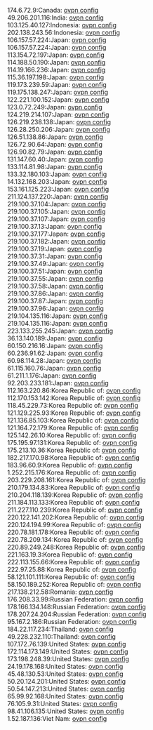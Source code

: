 174.6.72.9:Canada: [ovpn config](vpn/174_6_72_9.ovpn)  
49.206.201.116:India: [ovpn config](vpn/49_206_201_116.ovpn)  
103.125.40.127:Indonesia: [ovpn config](vpn/103_125_40_127.ovpn)  
202.138.243.56:Indonesia: [ovpn config](vpn/202_138_243_56.ovpn)  
106.157.57.224:Japan: [ovpn config](vpn/106_157_57_224.ovpn)  
106.157.57.224:Japan: [ovpn config](vpn/106_157_57_224.ovpn)  
113.154.72.197:Japan: [ovpn config](vpn/113_154_72_197.ovpn)  
114.188.50.190:Japan: [ovpn config](vpn/114_188_50_190.ovpn)  
114.19.166.236:Japan: [ovpn config](vpn/114_19_166_236.ovpn)  
115.36.197.198:Japan: [ovpn config](vpn/115_36_197_198.ovpn)  
119.173.239.59:Japan: [ovpn config](vpn/119_173_239_59.ovpn)  
119.175.138.247:Japan: [ovpn config](vpn/119_175_138_247.ovpn)  
122.221.100.152:Japan: [ovpn config](vpn/122_221_100_152.ovpn)  
123.0.72.249:Japan: [ovpn config](vpn/123_0_72_249.ovpn)  
124.219.214.107:Japan: [ovpn config](vpn/124_219_214_107.ovpn)  
126.219.238.138:Japan: [ovpn config](vpn/126_219_238_138.ovpn)  
126.28.250.206:Japan: [ovpn config](vpn/126_28_250_206.ovpn)  
126.51.138.86:Japan: [ovpn config](vpn/126_51_138_86.ovpn)  
126.72.90.64:Japan: [ovpn config](vpn/126_72_90_64.ovpn)  
126.90.82.79:Japan: [ovpn config](vpn/126_90_82_79.ovpn)  
131.147.60.40:Japan: [ovpn config](vpn/131_147_60_40.ovpn)  
133.114.81.98:Japan: [ovpn config](vpn/133_114_81_98.ovpn)  
133.32.180.103:Japan: [ovpn config](vpn/133_32_180_103.ovpn)  
14.132.168.203:Japan: [ovpn config](vpn/14_132_168_203.ovpn)  
153.161.125.223:Japan: [ovpn config](vpn/153_161_125_223.ovpn)  
211.124.137.220:Japan: [ovpn config](vpn/211_124_137_220.ovpn)  
219.100.37.104:Japan: [ovpn config](vpn/219_100_37_104.ovpn)  
219.100.37.105:Japan: [ovpn config](vpn/219_100_37_105.ovpn)  
219.100.37.107:Japan: [ovpn config](vpn/219_100_37_107.ovpn)  
219.100.37.13:Japan: [ovpn config](vpn/219_100_37_13.ovpn)  
219.100.37.177:Japan: [ovpn config](vpn/219_100_37_177.ovpn)  
219.100.37.182:Japan: [ovpn config](vpn/219_100_37_182.ovpn)  
219.100.37.19:Japan: [ovpn config](vpn/219_100_37_19.ovpn)  
219.100.37.31:Japan: [ovpn config](vpn/219_100_37_31.ovpn)  
219.100.37.49:Japan: [ovpn config](vpn/219_100_37_49.ovpn)  
219.100.37.51:Japan: [ovpn config](vpn/219_100_37_51.ovpn)  
219.100.37.55:Japan: [ovpn config](vpn/219_100_37_55.ovpn)  
219.100.37.58:Japan: [ovpn config](vpn/219_100_37_58.ovpn)  
219.100.37.86:Japan: [ovpn config](vpn/219_100_37_86.ovpn)  
219.100.37.87:Japan: [ovpn config](vpn/219_100_37_87.ovpn)  
219.100.37.96:Japan: [ovpn config](vpn/219_100_37_96.ovpn)  
219.104.135.116:Japan: [ovpn config](vpn/219_104_135_116.ovpn)  
219.104.135.116:Japan: [ovpn config](vpn/219_104_135_116.ovpn)  
223.133.255.245:Japan: [ovpn config](vpn/223_133_255_245.ovpn)  
36.13.140.189:Japan: [ovpn config](vpn/36_13_140_189.ovpn)  
60.150.216.16:Japan: [ovpn config](vpn/60_150_216_16.ovpn)  
60.236.91.62:Japan: [ovpn config](vpn/60_236_91_62.ovpn)  
60.98.114.28:Japan: [ovpn config](vpn/60_98_114_28.ovpn)  
61.115.160.76:Japan: [ovpn config](vpn/61_115_160_76.ovpn)  
61.211.1.176:Japan: [ovpn config](vpn/61_211_1_176.ovpn)  
92.203.233.181:Japan: [ovpn config](vpn/92_203_233_181.ovpn)  
112.163.220.86:Korea Republic of: [ovpn config](vpn/112_163_220_86.ovpn)  
112.170.153.142:Korea Republic of: [ovpn config](vpn/112_170_153_142.ovpn)  
118.45.229.73:Korea Republic of: [ovpn config](vpn/118_45_229_73.ovpn)  
121.129.225.93:Korea Republic of: [ovpn config](vpn/121_129_225_93.ovpn)  
121.136.85.103:Korea Republic of: [ovpn config](vpn/121_136_85_103.ovpn)  
121.164.72.179:Korea Republic of: [ovpn config](vpn/121_164_72_179.ovpn)  
125.142.26.10:Korea Republic of: [ovpn config](vpn/125_142_26_10.ovpn)  
175.195.97.131:Korea Republic of: [ovpn config](vpn/175_195_97_131.ovpn)  
175.213.10.36:Korea Republic of: [ovpn config](vpn/175_213_10_36.ovpn)  
182.217.170.98:Korea Republic of: [ovpn config](vpn/182_217_170_98.ovpn)  
183.96.60.9:Korea Republic of: [ovpn config](vpn/183_96_60_9.ovpn)  
1.252.215.176:Korea Republic of: [ovpn config](vpn/1_252_215_176.ovpn)  
203.229.208.161:Korea Republic of: [ovpn config](vpn/203_229_208_161.ovpn)  
210.179.134.83:Korea Republic of: [ovpn config](vpn/210_179_134_83.ovpn)  
210.204.118.139:Korea Republic of: [ovpn config](vpn/210_204_118_139.ovpn)  
211.184.113.133:Korea Republic of: [ovpn config](vpn/211_184_113_133.ovpn)  
211.227.110.239:Korea Republic of: [ovpn config](vpn/211_227_110_239.ovpn)  
220.122.141.202:Korea Republic of: [ovpn config](vpn/220_122_141_202.ovpn)  
220.124.194.99:Korea Republic of: [ovpn config](vpn/220_124_194_99.ovpn)  
220.78.181.178:Korea Republic of: [ovpn config](vpn/220_78_181_178.ovpn)  
220.78.209.134:Korea Republic of: [ovpn config](vpn/220_78_209_134.ovpn)  
220.89.249.248:Korea Republic of: [ovpn config](vpn/220_89_249_248.ovpn)  
221.163.19.3:Korea Republic of: [ovpn config](vpn/221_163_19_3.ovpn)  
222.113.155.66:Korea Republic of: [ovpn config](vpn/222_113_155_66.ovpn)  
222.97.25.88:Korea Republic of: [ovpn config](vpn/222_97_25_88.ovpn)  
58.121.101.111:Korea Republic of: [ovpn config](vpn/58_121_101_111.ovpn)  
58.150.189.252:Korea Republic of: [ovpn config](vpn/58_150_189_252.ovpn)  
217.138.212.58:Romania: [ovpn config](vpn/217_138_212_58.ovpn)  
176.208.33.99:Russian Federation: [ovpn config](vpn/176_208_33_99.ovpn)  
178.166.134.148:Russian Federation: [ovpn config](vpn/178_166_134_148.ovpn)  
178.207.24.204:Russian Federation: [ovpn config](vpn/178_207_24_204.ovpn)  
95.167.2.186:Russian Federation: [ovpn config](vpn/95_167_2_186.ovpn)  
184.22.117.234:Thailand: [ovpn config](vpn/184_22_117_234.ovpn)  
49.228.232.110:Thailand: [ovpn config](vpn/49_228_232_110.ovpn)  
107.172.76.139:United States: [ovpn config](vpn/107_172_76_139.ovpn)  
172.114.173.149:United States: [ovpn config](vpn/172_114_173_149.ovpn)  
173.198.248.39:United States: [ovpn config](vpn/173_198_248_39.ovpn)  
24.19.178.168:United States: [ovpn config](vpn/24_19_178_168.ovpn)  
45.48.130.53:United States: [ovpn config](vpn/45_48_130_53.ovpn)  
50.20.124.201:United States: [ovpn config](vpn/50_20_124_201.ovpn)  
50.54.147.213:United States: [ovpn config](vpn/50_54_147_213.ovpn)  
65.99.92.168:United States: [ovpn config](vpn/65_99_92_168.ovpn)  
76.105.9.31:United States: [ovpn config](vpn/76_105_9_31.ovpn)  
98.41.106.135:United States: [ovpn config](vpn/98_41_106_135.ovpn)  
1.52.187.136:Viet Nam: [ovpn config](vpn/1_52_187_136.ovpn)  
